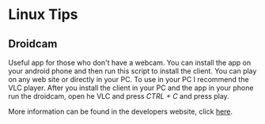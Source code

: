 # Linux Tips

## Droidcam
Useful app for those who don't have a webcam. You can install the app on your android phone and then run this script to install the client. You can play on any web site or directly in your PC. To use in your PC I recommend the VLC player. After you install the client in your PC and the app in your phone run the droidcam, open he VLC and press *CTRL + C* and press play.

More information can be found in the developers website, click [here](https://www.dev47apps.com/droidcam/linux/).
